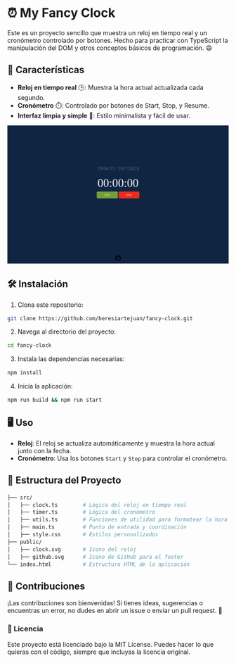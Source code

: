 # ⏰ My Fancy Clock

Este es un proyecto sencillo que muestra un reloj en tiempo real y un cronómetro controlado por botones. Hecho para practicar con TypeScript la manipulación del DOM y otros conceptos básicos de programación. 😄

## 🚀 Características

- **Reloj en tiempo real** 🕒: Muestra la hora actual actualizada cada segundo.
- **Cronómetro** ⏱️: Controlado por botones de Start, Stop, y Resume.
- **Interfaz limpia y simple** 🎨: Estilo minimalista y fácil de usar.

![Captura de pantalla](/screenshot.png)

## 🛠️ Instalación

1. Clona este repositorio:

```bash
git clone https://github.com/beresiartejuan/fancy-clock.git
```

2. Navega al directorio del proyecto:

```bash
cd fancy-clock
```

3. Instala las dependencias necesarias:

```bash
npm install
```

4. Inicia la aplicación:

```bash
npm run build && npm run start
```

## 🖥️ Uso

- **Reloj**: El reloj se actualiza automáticamente y muestra la hora actual junto con la fecha.
- **Cronómetro**: Usa los botones `Start` y `Stop` para controlar el cronómetro.

## 📁 Estructura del Proyecto

```bash
├── src/
│   ├── clock.ts        # Lógica del reloj en tiempo real
│   ├── timer.ts        # Lógica del cronómetro
│   ├── utils.ts        # Funciones de utilidad para formatear la hora
│   ├── main.ts         # Punto de entrada y coordinación
│   ├── style.css       # Estilos personalizados
├── public/
│   ├── clock.svg       # Icono del reloj
│   ├── github.svg      # Icono de GitHub para el footer
└── index.html          # Estructura HTML de la aplicación 
```

## 🤝 Contribuciones

¡Las contribuciones son bienvenidas! Si tienes ideas, sugerencias o encuentras un error, no dudes en abrir un issue o enviar un pull request. 🚀

### 📜 Licencia

Este proyecto está licenciado bajo la MIT License. Puedes hacer lo que quieras con el código, siempre que incluyas la licencia original.
